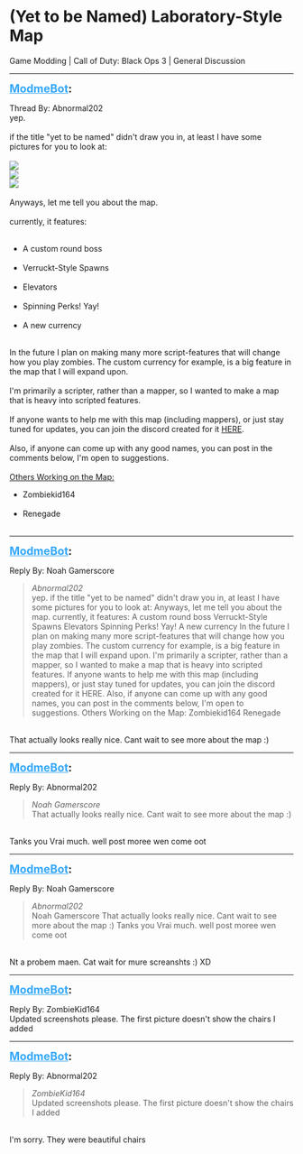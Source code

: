 # (Yet to be Named) Laboratory-Style Map
Game Modding | Call of Duty: Black Ops 3 | General Discussion

---
<strong style="font-size: 1.4em;"><span style="text-decoration: underline;text-decoration-color: #34a7f9;"><span style="color:#34a7f9;">ModmeBot</span></span>:</strong>

<p>Thread By: Abnormal202<br />yep.<br /> <br />if the title &quot;yet to be named&quot; didn&#39;t draw you in, at least I have some pictures for you to look at:<br /> <br /><img style="max-width: 500px;" src="https://imgur.com/mK4eO69.png"><br /><img style="max-width: 500px;" src="https://imgur.com/AReI02e.png"><br /><img style="max-width: 500px;" src="https://imgur.com/cYal8nf.png"><br /> <br />Anyways, let me tell you about the map.<br /> <br />currently, it features:<br /> <br /><ul><li>A custom round boss<br /><br /><li>Verruckt-Style Spawns<br /><br /><li>Elevators<br /><br /><li>Spinning Perks! Yay!<br /><br /><li>A new currency<br /><br /></li></li></li></li></li></ul>In the future I plan on making many more script-features that will change how you play zombies. The custom currency for example, is a big feature in the map that I will expand upon.<br /> <br />I&#39;m primarily a scripter, rather than a mapper, so I wanted to make a map that is heavy into scripted features.<br /> <br />If anyone wants to help me with this map (including mappers), or just stay tuned for updates, you can join the discord created for it <a href="https://discord.gg/mbmPuZB">HERE</a>.<br /> <br />Also, if anyone can come up with any good names, you can post in the comments below, I&#39;m open to suggestions.<br /> <br /><span style="text-decoration: underline">Others Working on the Map:</span><br /><ul><li>Zombiekid164<br /><br /><li>Renegade<br /><br /></li></li></ul></p>

---
<strong style="font-size: 1.4em;"><span style="text-decoration: underline;text-decoration-color: #34a7f9;"><span style="color:#34a7f9;">ModmeBot</span></span>:</strong>

<p>Reply By: Noah Gamerscore<br /><blockquote><em>Abnormal202</em><br />yep.   if the title &quot;yet to be named&quot; didn&#39;t draw you in, at least I have some pictures for you to look at:     Anyways, let me tell you about the map.   currently, it features:   A custom round boss  Verruckt-Style Spawns Elevators Spinning Perks! Yay! A new currency   In the future I plan on making many more script-features that will change how you play zombies. The custom currency for example, is a big feature in the map that I will expand upon.   I&#39;m primarily a scripter, rather than a mapper, so I wanted to make a map that is heavy into scripted features.   If anyone wants to help me with this map (including mappers), or just stay tuned for updates, you can join the discord created for it HERE.   Also, if anyone can come up with any good names, you can post in the comments below, I&#39;m open to suggestions.   Others Working on the Map: Zombiekid164 Renegade  </blockquote><br /> That actually looks really nice. Cant wait to see more about the map :)</p>

---
<strong style="font-size: 1.4em;"><span style="text-decoration: underline;text-decoration-color: #34a7f9;"><span style="color:#34a7f9;">ModmeBot</span></span>:</strong>

<p>Reply By: Abnormal202<br /><blockquote><em>Noah Gamerscore</em><br /> That actually looks really nice. Cant wait to see more about the map :)</blockquote><br /> Tanks you Vrai much. well post moree wen come oot</p>

---
<strong style="font-size: 1.4em;"><span style="text-decoration: underline;text-decoration-color: #34a7f9;"><span style="color:#34a7f9;">ModmeBot</span></span>:</strong>

<p>Reply By: Noah Gamerscore<br /><blockquote><em>Abnormal202</em><br />Noah Gamerscore  That actually looks really nice. Cant wait to see more about the map :)  Tanks you Vrai much. well post moree wen come oot</blockquote><br />Nt a probem maen. Cat wait for mure screanshts :) XD</p>

---
<strong style="font-size: 1.4em;"><span style="text-decoration: underline;text-decoration-color: #34a7f9;"><span style="color:#34a7f9;">ModmeBot</span></span>:</strong>

<p>Reply By: ZombieKid164<br />Updated screenshots please. The first picture doesn&#39;t show the chairs I added</p>

---
<strong style="font-size: 1.4em;"><span style="text-decoration: underline;text-decoration-color: #34a7f9;"><span style="color:#34a7f9;">ModmeBot</span></span>:</strong>

<p>Reply By: Abnormal202<br /><blockquote><em>ZombieKid164</em><br />Updated screenshots please. The first picture doesn&#39;t show the chairs I added</blockquote><br /> I&#39;m sorry. They were beautiful chairs</p>
